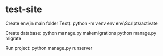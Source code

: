 # test-site

Create env(in main folder Test):
python -m venv env
env\Scripts\activate

Create database:
python manage.py makemigrations
python manage.py migrate

Run project:
python manage.py runserver

